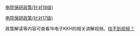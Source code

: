 [电院保研政策(针对18级)](http://dy.ahu.edu.cn/2020/1109/c16574a249238/page.htm)

[电院保研政策(针对17级)](http://dy.ahu.edu.cn/2020/0922/c11062a245285/page.htm)

政策解读等内容可查看16电子KKH的相关讲解视频。[找不到视频？](升学就业/电子信息工程学院/办法.md)


